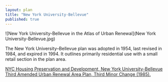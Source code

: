 ```yaml
---
layout: plan
title: "New York University-Bellevue"
published: true
---
```


![New York University-Bellevue in the Atlas of Urban Renewal](New York University-Bellevue.jpg)

The New York University–Bellevue plan was adopted in 1954, last revised in 1984, and expired in 1994. It outlines primarily residential use with a small retail section in the plan area.

[NYC Housing Preservation and Development, New York University-Bellevue Third Amended Urban Renewal Area Plan, Third Minor Change (1985).](https://www.nyc.gov/assets/hpd/downloads/pdfs/services/new-york-university-bellevue-third-amended-urp-third-minor-change.pdf)
